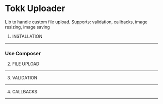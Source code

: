 Tokk Uploader
========

Lib to handle custom file upload.
Supports: validation, callbacks, image resizing, image saving

1) INSTALLATION
--------
### Use Composer
2) FILE UPLOAD
--------
3) VALIDATION
--------
4) CALLBACKS
--------
